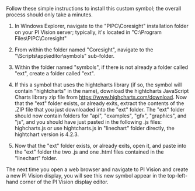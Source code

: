 Follow these simple instructions to install this custom symbol; the overall process should only take a minutes.

1. In Windows Explorer, navigate to the "PIPC\Coresight" installation folder on your PI Vision server; typically, it's located in "C:\Program Files\PIPC\Coresight"

2. From within the folder named "Coresight", navigate to the "\Scripts\app\editor\symbols" sub-folder.  

3. Within the folder named "symbols", if there is not already a folder called "ext", create a folder called "ext".  

4. If this a symbol that uses the hightcharts library (if so, the symbol will contain "hightcharts" in the name), download the hightcharts JavaScript Charts library zip file from https://www.highcharts.com/download.  Now that the "ext" folder exists, or already exits, extract the contents of the .ZIP file that you just downloaded into the "ext" folder.  The "ext" folder should now contain folders for "api", "examples", "gfx", "graphics", and "js", and you should have just pasted in the following .js files: highcharts.js or use hightcharts.js in "linechart" folder directly, the hightchart version is 4.2.3.

5. Now that the "ext" folder exists, or already exits, open it, and paste into the "ext" folder the two .js and one .html files contained in the "linechart" folder.

The next time you open a web browser and navigate to PI Vision and create a new PI Vision display, you will see this new symbol appear in the top-left-hand corner of the PI Vision display editor.